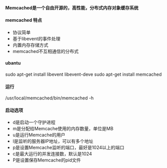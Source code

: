 #### Memcached是一个自由开源的，高性能，分布式内存对象缓存系统

#### memcached 特点
- 协议简单
- 基于libevent的事件处理
- 内置内存存储方式
- memcached不互相通信的分布式

#### ubantu
sudo apt-get install libevent libevent-deve
sudo apt-get install memcached

#### 运行
/usr/local/memcached/bin/memcached -h

#### 启动选项
- d是启动一个守护进程
- m是分配给Memcache使用的内存数量，单位是MB
- u是运行Memcache的用户
- l是监听的服务器IP地址，可以有多个地址
- p是设置Memcache监听的端口，最好是1024以上的端口
- c是最大运行的并发连接数，默认是1024
- P是设置保存Memcache的pid文件

